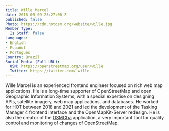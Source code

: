 ```yaml
---
title: Wille Marcel
date: 2018-06-09 23:27:00 Z
published: false
Photo: https://cdn.hotosm.org/website/wille.jpg
Member Type:
  Is Staff: false
Languages:
- English
- Español
- Português
Country: Brazil
Social Media (Full URL):
  OSM: https://openstreetmap.org/user/wille
  Twitter: https://twitter.com/_wille
---
```


Wille Marcel is an experienced frontend engineer focused on rich web map applications. He is a long-time supporter of OpenStreetMap and open Geographic Information Systems, with a special expertise on designing APIs, satellite imagery, web map applications, and databases. He worked for HOT between 2018 and 2021 and led the development of the Tasking Manager 4 frontend interface and the OpenMapKit-Server redesign. He is also the creator of the [OSMCha](https://osmcha.org/) application, a very important tool for quality control and monitoring of changes of OpenStreetMap.
